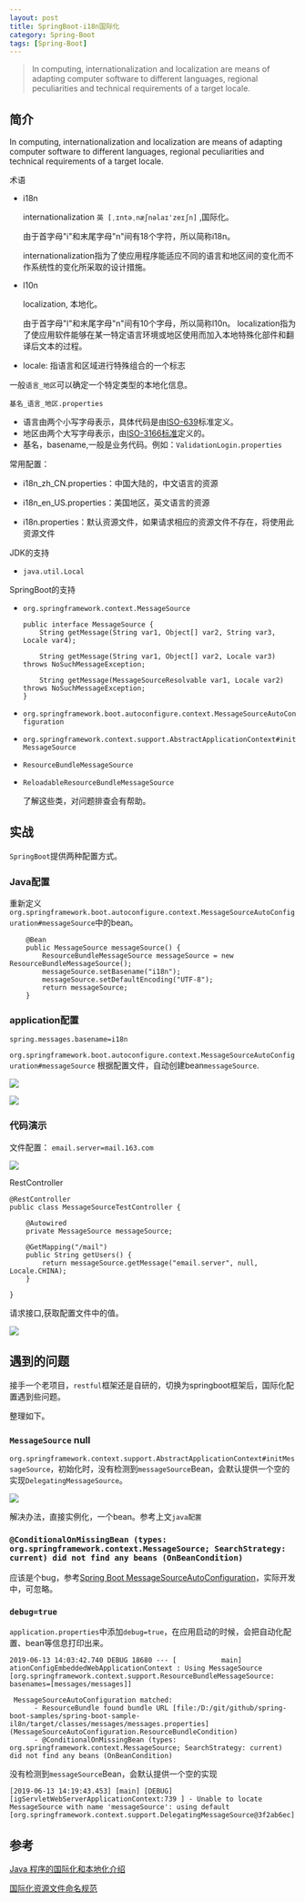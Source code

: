 ```yaml
---
layout: post
title: SpringBoot-i18n国际化
category: Spring-Boot 
tags: [Spring-Boot]
---
```


>In computing, internationalization and localization are means of adapting computer software to different languages, regional peculiarities and technical requirements of a target locale.

## 简介

In computing, internationalization and localization are means of adapting computer software to different languages, regional peculiarities and technical requirements of a target locale.


术语

- i18n 

	internationalization `英 [ˌɪntəˌnæʃnəlaɪ'zeɪʃn]` ,国际化。
	
	由于首字母"i"和末尾字母"n"间有18个字符，所以简称i18n。
	
	internationalization指为了使应用程序能适应不同的语言和地区间的变化而不作系统性的变化所采取的设计措施。
- l10n

	localization, 本地化。
	
	由于首字母"l"和末尾字母"n"间有10个字母，所以简称l10n。
	localization指为了使应用软件能够在某一特定语言环境或地区使用而加入本地特殊化部件和翻译后文本的过程。
- locale: 指语言和区域进行特殊组合的一个标志

一般`语言_地区`可以确定一个特定类型的本地化信息。


`基名_语言_地区.properties`

- 语言由两个小写字母表示，具体代码是由[ISO-639](https://incubator.wikimedia.org/wiki/Incubator:ISO_639/zh)标准定义。
- 地区由两个大写字母表示，由[ISO-3166标准](http://kirste.userpage.fu-berlin.de/diverse/doc/ISO_3166.html)定义的。
- 基名，basename,一般是业务代码。例如：`ValidationLogin.properties`

常用配置：
- i18n_zh_CN.properties：中国大陆的，中文语言的资源

- i18n_en_US.properties：美国地区，英文语言的资源

- i18n.properties：默认资源文件，如果请求相应的资源文件不存在，将使用此资源文件

JDK的支持
- `java.util.Local`

SpringBoot的支持
- `org.springframework.context.MessageSource`
	```
	public interface MessageSource {
		String getMessage(String var1, Object[] var2, String var3, Locale var4);

		String getMessage(String var1, Object[] var2, Locale var3) throws NoSuchMessageException;

		String getMessage(MessageSourceResolvable var1, Locale var2) throws NoSuchMessageException;
	}
	```

- `org.springframework.boot.autoconfigure.context.MessageSourceAutoConfiguration`

- `org.springframework.context.support.AbstractApplicationContext#initMessageSource`
- `ResourceBundleMessageSource`
- `ReloadableResourceBundleMessageSource`

	了解这些类，对问题排查会有帮助。

## 实战

`SpringBoot`提供两种配置方式。

### Java配置

重新定义`org.springframework.boot.autoconfigure.context.MessageSourceAutoConfiguration#messageSource`中的bean。

```
    @Bean
    public MessageSource messageSource() {
        ResourceBundleMessageSource messageSource = new ResourceBundleMessageSource();
        messageSource.setBasename("i18n");
        messageSource.setDefaultEncoding("UTF-8");
        return messageSource;
    }
```

### application配置


```
spring.messages.basename=i18n
```

`org.springframework.boot.autoconfigure.context.MessageSourceAutoConfiguration#messageSource` 根据配置文件，自动创建bean`messageSource`.

![](https://oscimg.oschina.net/oscnet/f472f465224cfc50cdee46be295c22b4c4b.jpg)

![](https://oscimg.oschina.net/oscnet/95d704b3f41ae6bc3d2002b905ea9b65c5d.jpg)


### 代码演示

文件配置：
`email.server=mail.163.com`

![](https://oscimg.oschina.net/oscnet/5964c6c99e1bb039934e4a4ca9cd220a58a.jpg)

RestController
```
@RestController
public class MessageSourceTestController {

    @Autowired
    private MessageSource messageSource;

    @GetMapping("/mail")
    public String getUsers() {
        return messageSource.getMessage("email.server", null, Locale.CHINA);
    }

}
```

请求接口,获取配置文件中的值。

![](https://oscimg.oschina.net/oscnet/bde73d3a27d85615be76cb33b0f1ac8cf4c.jpg)

## 遇到的问题

接手一个老项目，`restful`框架还是自研的，切换为springboot框架后，国际化配置遇到些问题。

整理如下。

### `MessageSource` null
 `org.springframework.context.support.AbstractApplicationContext#initMessageSource`，初始化时，没有检测到`messageSource`Bean，会默认提供一个空的实现`DelegatingMessageSource`。

![](https://oscimg.oschina.net/oscnet/35a11e1025c7ac42fef6d9c6a32ed648375.jpg)

 解决办法，直接实例化，一个bean。参考上文`java配置`

### `@ConditionalOnMissingBean (types: org.springframework.context.MessageSource; SearchStrategy: current) did not find any beans (OnBeanCondition)`

应该是个bug，参考[Spring Boot MessageSourceAutoConfiguration](https://stackoverflow.com/questions/30663513/spring-boot-messagesourceautoconfiguration)，实际开发中，可忽略。

### `debug=true`
`application.properties`中添加`debug=true`，在应用启动的时候，会把自动化配置、bean等信息打印出来。

```
2019-06-13 14:03:42.740 DEBUG 18680 --- [           main] ationConfigEmbeddedWebApplicationContext : Using MessageSource [org.springframework.context.support.ResourceBundleMessageSource: basenames=[messages/messages]]

```

```
 MessageSourceAutoConfiguration matched:
      - ResourceBundle found bundle URL [file:/D:/git/github/spring-boot-samples/spring-boot-sample-il8n/target/classes/messages/messages.properties] (MessageSourceAutoConfiguration.ResourceBundleCondition)
      - @ConditionalOnMissingBean (types: org.springframework.context.MessageSource; SearchStrategy: current) did not find any beans (OnBeanCondition)

```
没有检测到`messageSource`Bean，会默认提供一个空的实现
```
[2019-06-13 14:19:43.453] [main] [DEBUG] [igServletWebServerApplicationContext:739 ] - Unable to locate MessageSource with name 'messageSource': using default [org.springframework.context.support.DelegatingMessageSource@3f2ab6ec]
```

## 参考

[Java 程序的国际化和本地化介绍
](https://www.ibm.com/developerworks/cn/java/joy-i18n/index.html)

[国际化资源文件命名规范](https://zhuanlan.zhihu.com/p/50620931)


